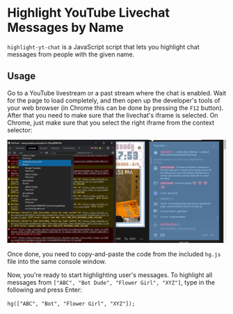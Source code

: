 # Highlight YouTube Livechat Messages by Name

`highlight-yt-chat` is a JavaScript script that lets you highlight chat messages from people with the given name.

## Usage

Go to a YouTube livestream or a past stream where the chat is enabled. Wait for the page to load completely, and then open up the developer's tools of your web browser (in Chrome this can be done by pressing the `F12` button). After that you need to make sure that the livechat's iframe is selected. On Chrome, just make sure that you select the right iframe from the context selector:

![select chatframe from the context selector](chatframe.png)

Once done, you need to copy-and-paste the code from the included `hg.js` file into the same console window.

Now, you're ready to start highlighting user's messages. To highlight all messages from `["ABC", "Bot Dude", "Flower Girl", "XYZ"]`, type in the following and press Enter:

`hg(["ABC", "Bot", "Flower Girl", "XYZ"]);`
